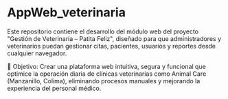 # AppWeb_veterinaria

Este repositorio contiene el desarrollo del módulo web del proyecto "Gestión de Veterinaria – Patita Feliz", diseñado para que administradores y veterinarios puedan gestionar citas, pacientes, usuarios y reportes desde cualquier navegador.

🎯 Objetivo:
Crear una plataforma web intuitiva, segura y funcional que optimice la operación diaria de clínicas veterinarias como Animal Care (Manzanillo, Colima), eliminando procesos manuales y mejorando la experiencia del personal médico.
